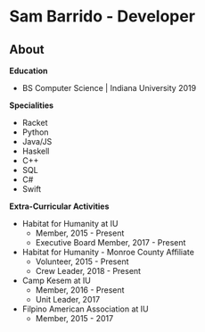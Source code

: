 # Sam Barrido - Developer
## About
**Education**
- BS Computer Science | Indiana University 2019

**Specialities**
- Racket
- Python
- Java/JS
- Haskell
- C++
- SQL
- C#
- Swift

**Extra-Curricular Activities**
- Habitat for Humanity at IU
    - Member, 2015 - Present
    - Executive Board Member, 2017 - Present
- Habitat for Humanity - Monroe County Affiliate
    - Volunteer, 2015 - Present
    - Crew Leader, 2018 - Present
- Camp Kesem at IU
    - Member, 2016 - Present
    - Unit Leader, 2017
- Filpino American Association at IU
    - Member, 2015 - 2017
